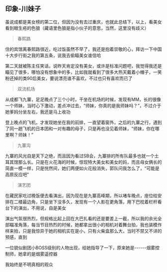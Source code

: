 ## 印象-川妹子 ##

虽说成都是美女榜的第二位，但因为没有去过重庆，也就此总结下，以上，看美女看到眼生疮的色狼（藏语里色狼是指小伙子的意思，当然，这里没有歧义）

 

> 春熙路

住的宾馆离春熙路很近，吃过饭虽然不早了，我还是抱着崇敬的心，拜访一下中国十大步行街之我的第五条，说我去偷瞄美女谁信哈

第二天就被陈主任笑话，说昨天肯定没有美女，或许是标准问题吧，我觉得我还是瞄见了很多，哪怕没有想象中的多，比如我就看到了很多大热天戴着小帽子，一笑粉还掉的类90后美女，要说漂亮谁不喜欢，不过也只有喜欢而已了

 

> 双流机场

从成都飞九寨，足足晚点了三个小时，干坐在机场的时候，发现有MM，长的很像一个师妹，当时心下激动，差点冲过去，“师妹，你真的是我师妹吗？”，不过介于她爹妈分坐左右，我还是马上收功

登上晚点的飞机，才发现她坐在我的前排，一直望着窗外，之后的九寨之行，遇到了同一趟飞机的日本团和一对有趣的母子，只是再也没见着师妹，“师妹，你在哪里啊？师妹！”

 


> 九寨沟

九寨的风光自是天下之绝，而且因为看过SB会，九寨排的所有队最多也就一个土耳其馆那么长。只是在火花海的时候，惊现特大美女和美女的妈，而且母女俩长的简直一模一样，只是恍然间，她们两便如火花般消失，郭队问我怎么了，“可能是高原反应吧”

 

> 演艺团

在藏民家吃过晚饭便去看演出，因为现在是九寨高峰期，所以堵车晚点，座位给安排在二楼最边角，只是坐下没多久，发现有一个人影在更角落，用下巴枕着栏杆看台下的演出，不用说，自是美女

演出气氛很热烈，但规格比起上回在大巴扎看的还是要差上一截，所以我的余光全部瞄准角落，每当节目热烈的时候，她都拿出很小的相机对着舞台拍，我也装模作样来拍，只是我惊异于她的相机实在是小，只有火柴盒那么大，当时不禁又不详的预感，直到

一位貌似剧团小BOSS级别的人物出现，给她指导了一下，原来她是------烟雾控制师，她拿的是烟雾遥控器

 

我始终是不明真相的观众